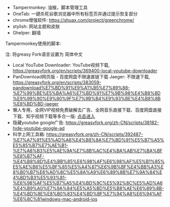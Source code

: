 - Tampermonkey: 油猴，脚本管理工具
- OneTab: 一键杀死谷歌浏览器中所有标签页并通过提示恢复部分
- chrome增强软件: https://shuax.com/project/greenchrome/
- stylish: 网站主题和皮肤
- Ghelper: 翻墙


Tampermonkey使用的脚本:

注: 将greasy Fork语言设置为 简体中文

* Local YouTube Downloader: YouTube视频下载, https://greasyfork.org/en/scripts/369400-local-youtube-downloader
* PanDownload网页版 - 百度网盘不限速直链下载 Jaeger: 不限速下载, https://greasyfork.org/en/scripts/383059-pandownload%E7%BD%91%E9%A1%B5%E7%89%88-%E7%99%BE%E5%BA%A6%E7%BD%91%E7%9B%98%E4%B8%8D%E9%99%90%E9%80%9F%E7%9B%B4%E9%93%BE%E4%B8%8B%E8%BD%BD-jaeger
* 懒人专用，全网VIP视频免费破解去广告、全网音乐直接下载、百度网盘直接下载、知乎视频下载等多合一版: [点击进入](https://greasyfork.org/zh-CN/scripts/370634-%E6%87%92%E4%BA%BA%E4%B8%93%E7%94%A8-%E5%85%A8%E7%BD%91vip%E8%A7%86%E9%A2%91%E5%85%8D%E8%B4%B9%E7%A0%B4%E8%A7%A3%E5%8E%BB%E5%B9%BF%E5%91%8A-%E5%85%A8%E7%BD%91%E9%9F%B3%E4%B9%90%E7%9B%B4%E6%8E%A5%E4%B8%8B%E8%BD%BD-%E7%99%BE%E5%BA%A6%E7%BD%91%E7%9B%98%E7%9B%B4%E6%8E%A5%E4%B8%8B%E8%BD%BD-%E7%9F%A5%E4%B9%8E%E8%A7%86%E9%A2%91%E4%B8%8B%E8%BD%BD%E7%AD%89%E5%A4%9A%E5%90%88%E4%B8%80%E7%89%88-%E9%95%BF%E6%9C%9F%E6%9B%B4%E6%96%B0-%E6%94%BE%E5%BF%83%E4%BD%BF%E7%94%A8)
* 隐藏youtube google广告: https://greasyfork.org/zh-CN/scripts/38182-hide-youtube-google-ad
* 科学上网工具箱: https://greasyfork.org/zh-CN/scripts/392487-%E7%A7%91%E5%AD%A6%E4%B8%8A%E7%BD%91%E5%B7%A5%E5%85%B7%E7%AE%B1-%E7%A8%B3%E5%AE%9A%E7%8B%AC%E4%BA%AB%E7%BA%BF%E8%B7%AF-%E4%B8%8D%E4%BB%85%E6%98%AF%E6%98%AF%E5%B1%85%E5%AE%B6%E5%BF%85%E5%A4%87%E6%9B%BF%E4%BB%A3%E8%B0%B7%E6%AD%8C%E5%8A%A9%E6%89%8B%E7%9A%84%E4%BD%B3%E5%93%81-%E6%98%AF%E5%B7%A5%E4%BD%9C%E5%92%8C%E5%AD%A6%E4%B9%A0%E7%9A%84%E5%A5%BD%E5%B8%AE%E6%89%8B-%E4%BD%8E%E8%B0%83%E4%BD%BF%E7%94%A8%E6%94%AF%E6%8C%81windows-mac-android-ios